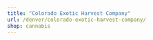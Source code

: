 ```yaml
---
title: "Colorado Exotic Harvest Company"
url: /denver/colorado-exotic-harvest-company/
shop: cannabis
---
```

